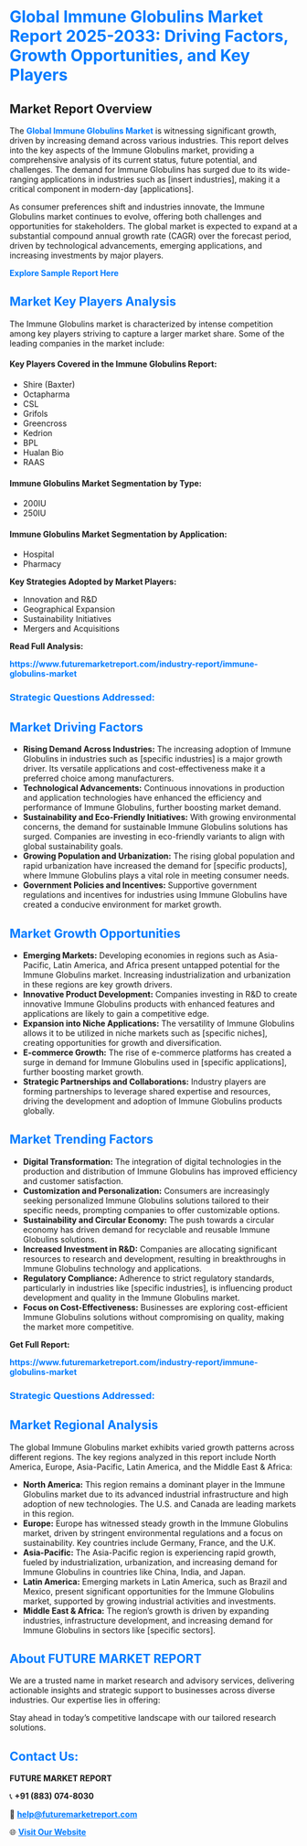 <h1 style="color: #007BFF;">Global Immune Globulins Market Report 2025-2033: Driving Factors, Growth Opportunities, and Key Players</h1>

<section id="overview">
<h2>Market Report Overview</h2>
<p>The <a href="https://www.futuremarketreport.com/industry-report/immune-globulins-market" style="color: #007BFF; text-decoration: none;"><strong>Global Immune Globulins Market</strong></a> is witnessing significant growth, driven by increasing demand across various industries. This report delves into the key aspects of the Immune Globulins market, providing a comprehensive analysis of its current status, future potential, and challenges. The demand for Immune Globulins has surged due to its wide-ranging applications in industries such as [insert industries], making it a critical component in modern-day [applications].</p>
<p>As consumer preferences shift and industries innovate, the Immune Globulins market continues to evolve, offering both challenges and opportunities for stakeholders. The global market is expected to expand at a substantial compound annual growth rate (CAGR) over the forecast period, driven by technological advancements, emerging applications, and increasing investments by major players.</p>
</section>

<section id="overview">
<p><a href="https://www.futuremarketreport.com/request-sample/reportId=33330" style="color: #007BFF; text-decoration: none;"><strong>Explore Sample Report Here</strong></a></p>
</section>

<section id="key-players">
<h2 style="color: #007BFF;">Market Key Players Analysis</h2>
<p>The Immune Globulins market is characterized by intense competition among key players striving to capture a larger market share. Some of the leading companies in the market include:</p>
<h4>Key Players Covered in the Immune Globulins Report:</h4>
<ul><li>Shire (Baxter)</li><li>Octapharma</li><li>CSL</li><li>Grifols</li><li>Greencross</li><li>Kedrion</li><li>BPL</li><li>Hualan Bio</li><li>RAAS</li></ul>
<h4>Immune Globulins Market Segmentation by Type:</h4>
<ul><li>200IU</li><li>250IU</li></ul>

<h4>Immune Globulins Market Segmentation by Application:</h4>
<ul><li>Hospital</li><li>Pharmacy</li></ul>
<p><strong>Key Strategies Adopted by Market Players:</strong></p>
<ul>
<li>Innovation and R&D</li>
<li>Geographical Expansion</li>
<li>Sustainability Initiatives</li>
<li>Mergers and Acquisitions</li>
</ul>
</section>

<section>
<p><strong>Read Full Analysis: </strong></p><a href="https://www.futuremarketreport.com/industry-report/immune-globulins-market" style="color: #007BFF; text-decoration: none;"><strong>https://www.futuremarketreport.com/industry-report/immune-globulins-market</strong></a>
<h3 style="color: #007BFF;">Strategic Questions Addressed:</h3>
</section>

<section id="driving-factors">
<h2 style="color: #007BFF;">Market Driving Factors</h2>
<ul>
<li><strong>Rising Demand Across Industries:</strong> The increasing adoption of Immune Globulins in industries such as [specific industries] is a major growth driver. Its versatile applications and cost-effectiveness make it a preferred choice among manufacturers.</li>
<li><strong>Technological Advancements:</strong> Continuous innovations in production and application technologies have enhanced the efficiency and performance of Immune Globulins, further boosting market demand.</li>
<li><strong>Sustainability and Eco-Friendly Initiatives:</strong> With growing environmental concerns, the demand for sustainable Immune Globulins solutions has surged. Companies are investing in eco-friendly variants to align with global sustainability goals.</li>
<li><strong>Growing Population and Urbanization:</strong> The rising global population and rapid urbanization have increased the demand for [specific products], where Immune Globulins plays a vital role in meeting consumer needs.</li>
<li><strong>Government Policies and Incentives:</strong> Supportive government regulations and incentives for industries using Immune Globulins have created a conducive environment for market growth.</li>
</ul>
</section>

<section id="growth-opportunities">
<h2 style="color: #007BFF;">Market Growth Opportunities</h2>
<ul>
<li><strong>Emerging Markets:</strong> Developing economies in regions such as Asia-Pacific, Latin America, and Africa present untapped potential for the Immune Globulins market. Increasing industrialization and urbanization in these regions are key growth drivers.</li>
<li><strong>Innovative Product Development:</strong> Companies investing in R&D to create innovative Immune Globulins products with enhanced features and applications are likely to gain a competitive edge.</li>
<li><strong>Expansion into Niche Applications:</strong> The versatility of Immune Globulins allows it to be utilized in niche markets such as [specific niches], creating opportunities for growth and diversification.</li>
<li><strong>E-commerce Growth:</strong> The rise of e-commerce platforms has created a surge in demand for Immune Globulins used in [specific applications], further boosting market growth.</li>
<li><strong>Strategic Partnerships and Collaborations:</strong> Industry players are forming partnerships to leverage shared expertise and resources, driving the development and adoption of Immune Globulins products globally.</li>
</ul>
</section>

<section id="trending-factors">
<h2 style="color: #007BFF;">Market Trending Factors</h2>
<ul>
<li><strong>Digital Transformation:</strong> The integration of digital technologies in the production and distribution of Immune Globulins has improved efficiency and customer satisfaction.</li>
<li><strong>Customization and Personalization:</strong> Consumers are increasingly seeking personalized Immune Globulins solutions tailored to their specific needs, prompting companies to offer customizable options.</li>
<li><strong>Sustainability and Circular Economy:</strong> The push towards a circular economy has driven demand for recyclable and reusable Immune Globulins solutions.</li>
<li><strong>Increased Investment in R&D:</strong> Companies are allocating significant resources to research and development, resulting in breakthroughs in Immune Globulins technology and applications.</li>
<li><strong>Regulatory Compliance:</strong> Adherence to strict regulatory standards, particularly in industries like [specific industries], is influencing product development and quality in the Immune Globulins market.</li>
<li><strong>Focus on Cost-Effectiveness:</strong> Businesses are exploring cost-efficient Immune Globulins solutions without compromising on quality, making the market more competitive.</li>
</ul>
</section>

<section>
<p><strong>Get Full Report: </strong></p><a href="https://www.futuremarketreport.com/industry-report/immune-globulins-market" style="color: #007BFF; text-decoration: none;"><strong>https://www.futuremarketreport.com/industry-report/immune-globulins-market</strong></a>
<h3 style="color: #007BFF;">Strategic Questions Addressed:</h3>
</section>


<section id="regional-analysis">
<h2 style="color: #007BFF;">Market Regional Analysis</h2>
<p>The global Immune Globulins market exhibits varied growth patterns across different regions. The key regions analyzed in this report include North America, Europe, Asia-Pacific, Latin America, and the Middle East & Africa:</p>
<ul>
<li><strong>North America:</strong> This region remains a dominant player in the Immune Globulins market due to its advanced industrial infrastructure and high adoption of new technologies. The U.S. and Canada are leading markets in this region.</li>
<li><strong>Europe:</strong> Europe has witnessed steady growth in the Immune Globulins market, driven by stringent environmental regulations and a focus on sustainability. Key countries include Germany, France, and the U.K.</li>
<li><strong>Asia-Pacific:</strong> The Asia-Pacific region is experiencing rapid growth, fueled by industrialization, urbanization, and increasing demand for Immune Globulins in countries like China, India, and Japan.</li>
<li><strong>Latin America:</strong> Emerging markets in Latin America, such as Brazil and Mexico, present significant opportunities for the Immune Globulins market, supported by growing industrial activities and investments.</li>
<li><strong>Middle East & Africa:</strong> The region’s growth is driven by expanding industries, infrastructure development, and increasing demand for Immune Globulins in sectors like [specific sectors].</li>
</ul>
</section>

<footer>
<h2 style="color: #007BFF;">About FUTURE MARKET REPORT</h2>
<p>We are a trusted name in market research and advisory services, delivering actionable insights and strategic support to businesses across diverse industries. Our expertise lies in offering:</p>

<p>Stay ahead in today’s competitive landscape with our tailored research solutions.</p>

<h2 style="color: #007BFF;">Contact Us:</h2>
<p><strong>FUTURE MARKET REPORT</strong></p>
<p>📞 <strong>+91 (883) 074-8030</strong></p>
<p>📧 <strong><a href="mailto:help@futuremarketreport.com" style="color: #007BFF;">help@futuremarketreport.com</a></strong></p>
<p>🌐 <strong><a href="https://www.futuremarketreport.com/" style="color: #007BFF;">Visit Our Website</a></strong></p>
</footer>